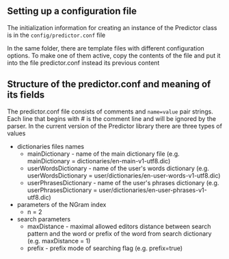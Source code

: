 ## Setting up a configuration file
The initialization information for creating an instance of the Predictor class is in the `config/predictor.conf` file

In the same folder, there are template files with different configuration options.
To make one of them active, copy the contents of the file and put it into the file predictor.conf instead its previous content

## Structure of the predictor.conf and meaning of its fields
The predictor.conf file consists of comments and `name=value` pair strings.
Each line that begins with # is the comment line and will be ignored by the parser.
In the current version of the Predictor library there are three types of values
- dictionaries files names 
  - mainDictionary - name of the main dictionary file (e.g. mainDictionary = dictionaries/en-main-v1-utf8.dic)
  - userWordsDictionary - name of the user's words dictionary (e.g. userWordsDictionary = user/dictionaries/en-user-words-v1-utf8.dic)
  - userPhrasesDictionary - name of the user's phrases dictionary (e.g. userPhrasesDictionary = user/dictionaries/en-user-phrases-v1-utf8.dic)
- parameters of the NGram index
  - n = 2
- search parameters
  - maxDistance - maximal allowed editors distance between search pattern and the word or prefix of the word from search dictionary (e.g. maxDistance = 1)
  - prefix - prefix mode of searching flag (e.g. prefix=true)
